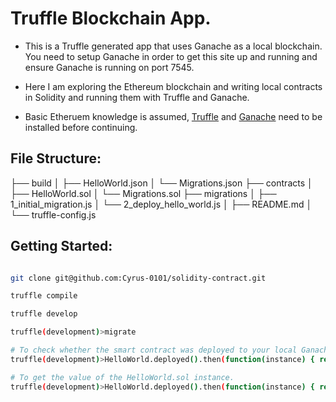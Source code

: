 # Truffle Blockchain App.
* This is a Truffle generated app that uses Ganache as a local blockchain. You need to setup Ganache in order to get this site up and running and ensure Ganache is running on port 7545.

* Here I am exploring the Ethereum blockchain and writing local contracts in Solidity and running them with Truffle and Ganache.

* Basic Etheruem knowledge is assumed, [Truffle](https://trufflesuite.com/docs/truffle/quickstart/) and [Ganache](https://trufflesuite.com/docs/ganache/) need to be installed before continuing.

## File Structure:
├── build
│     ├── HelloWorld.json
│     └── Migrations.json
├── contracts
│     ├── HelloWorld.sol
│     └── Migrations.sol
├── migrations
│     ├── 1_initial_migration.js
│     └── 2_deploy_hello_world.js
│
├── README.md
│
└── truffle-config.js

## Getting Started:
```sh

git clone git@github.com:Cyrus-0101/solidity-contract.git

truffle compile

truffle develop

truffle(development)>migrate

# To check whether the smart contract was deployed to your local Ganache blockchain, run, to get a pointer of the contract.
truffle(development)>HelloWorld.deployed().then(function(instance) { return instance });

# To get the value of the HelloWorld.sol instance.
truffle(development)>HelloWorld.deployed().then(function(instance) { return instance.sayHello() });

```